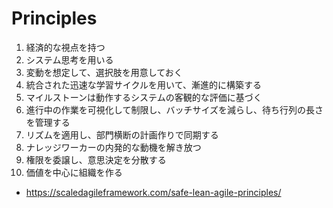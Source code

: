 # Principles

1. 経済的な視点を持つ
2. システム思考を用いる
3. 変動を想定して、選択肢を用意しておく
4. 統合された迅速な学習サイクルを用いて、漸進的に構築する
5. マイルストーンは動作するシステムの客観的な評価に基づく
6. 進行中の作業を可視化して制限し、バッチサイズを減らし、待ち行列の長さを管理する
7. リズムを適用し、部門横断の計画作りで同期する
8. ナレッジワーカーの内発的な動機を解き放つ
9. 権限を委譲し、意思決定を分散する
10. 価値を中心に組織を作る

- https://scaledagileframework.com/safe-lean-agile-principles/
